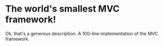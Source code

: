 # The world's smallest MVC framework!

Ok, that's a generous description. A 100-line implementation of the MVC framework.
